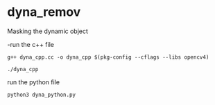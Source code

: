 # dyna_remov  

Masking the dynamic object

-run the c++ file
```
g++ dyna_cpp.cc -o dyna_cpp $(pkg-config --cflags --libs opencv4) 
```
```
./dyna_cpp
```

run the python file
```
python3 dyna_python.py
```

